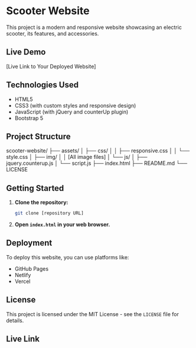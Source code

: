 # Scooter Website

This project is a modern and responsive website showcasing an electric scooter, its features, and accessories.

## Live Demo

[Live Link to Your Deployed Website]

## Technologies Used

* HTML5
* CSS3 (with custom styles and responsive design)
* JavaScript (with jQuery and counterUp plugin)
* Bootstrap 5

## Project Structure
scooter-website/
├── assets/
│   ├── css/
│   │   ├── responsive.css
│   │   └── style.css
│   ├── img/
│   │   [All image files]
│   └── js/
│       ├── jquery.counterup.js
│       └── script.js
├── index.html
├── README.md
└── LICENSE

## Getting Started

1.  **Clone the repository:**

    ```bash
    git clone [repository URL]
    ```

2.  **Open `index.html` in your web browser.**

## Deployment

To deploy this website, you can use platforms like:

* GitHub Pages
* Netlify
* Vercel

## License

This project is licensed under the MIT License - see the `LICENSE` file for details.

## Live Link
